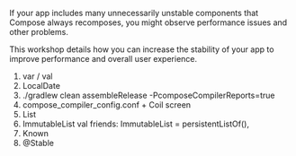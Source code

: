 If your app includes many unnecessarily unstable components that Compose always recomposes,
you might observe performance issues and other problems.

This workshop details how you can increase the stability of your app to improve performance and
overall user experience.

1. var / val
2. LocalDate
3. ./gradlew clean assembleRelease -PcomposeCompilerReports=true
4. compose_compiler_config.conf + Coil screen
5. List
6. ImmutableList val friends: ImmutableList<String> = persistentListOf(),
7. Known
8. @Stable  